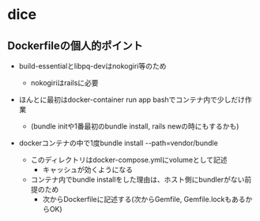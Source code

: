 # dice

## Dockerfileの個人的ポイント

- build-essentialとlibpq-devはnokogiri等のため
  - nokogiriはrailsに必要

- ほんとに最初はdocker-container run app bashでコンテナ内で少しだけ作業
  - (bundle initや1番最初のbundle install, rails newの時にもするかも)

- dockerコンテナの中で1度bundle install --path=vendor/bundle
  - このディレクトリはdocker-compose.ymlにvolumeとして記述
    - キャッシュが効くようになる
  - コンテナ内でbundle installをした理由は、ホスト側にbundlerがない前提のため
    - 次からDockerfileに記述する(次からGemfile, Gemfile.lockもあるからOK)
